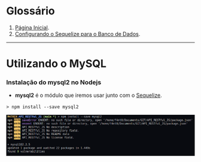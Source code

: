 <h1>Glossário</h1>

1. [Página Inicial](https://estudosdofantinho.github.io/API_RESTful_JS/).
2. [Configurando o Sequelize para o Banco de Dados](4-Configurando-Banco-de-Dados.md).

---

# Utilizando o MySQL

### Instalação do mysql2 no Nodejs

* **mysql2** é o módulo que iremos usar junto com o [Sequelize](sequelize).

```shell
> npm install --save mysql2
```

<img src="../images/mysql/install-mysql2.png">

